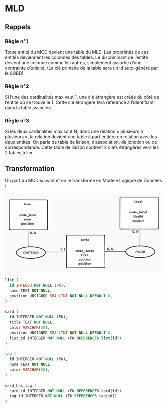 # MLD

## Rappels

### Règle n°1

Toute entité du MCD devient une table du MLD. Les propriétés de ces entités deviennent les colonnes des tables. Le discriminant de l’entité devient une colonne comme les autres, simplement assortie d’une contrainte d’unicité. (La clé primaire de la table sera un id auto-généré par le SGBD)

### Règle n°2

Si l’une des cardinalités max vaut 1, une clé étrangère est créée du côté de l’entité où se trouve le 1. Cette clé étrangère fera référence à l’identifiant dans la table associée.

### Règle n°3

Si les deux cardinalités max sont N, donc une relation « plusieurs à plusieurs », la relation devient une table à part entière en relation avec les deux entités. On parle de table de liaison, d’association, de jonction ou de correspondance. Cette table de liaison contient 2 clefs étrangères vers les 2 tables à lier.

## Transformation

On part du MCD suivant et on le transforme en Modèle Logique de Données :

![MCD](mcd.png)

```sql
list (
  id INTEGER NOT NULL (PK),
  name TEXT NOT NULL,
  position UNSIGNED SMALLINT NOT NULL DEFAULT 0,
)

card (
  id INTERGER NOT NULL (PK),
  title TEXT NOT NULL,
  color VARCHAR(50),
  position UNSIGNED SMALLINT NOT NULL DEFAULT 0,
  list_id INTERGER NOT NULL (FK REFERENCES list(id))
)

tag (
  id INTERGER NOT NULL (PK),
  name TEXT NOT NULL,
  color VARCHAR(50),
)

card_has_tag (
  card_id INTERGER NOT NULL (FK REFERENCES card(id))
  tag_id INTERGER NOT NULL (FK REFERENCES tag(id))
)
```
